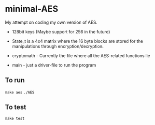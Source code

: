 # minimal-AES

My attempt on coding my own version of AES.

* 128bit keys (Maybe support for 256 in the future)
* State_t is a 4x4 matrix where the 16 byte blocks are stored for the manipulations through encryption/decryption.

* cryptomath - Currently the file where all the AES-related functions lie
* main - just a driver-file to run the program

## To run
`make aes`
`./AES`

## To test
`make test`
